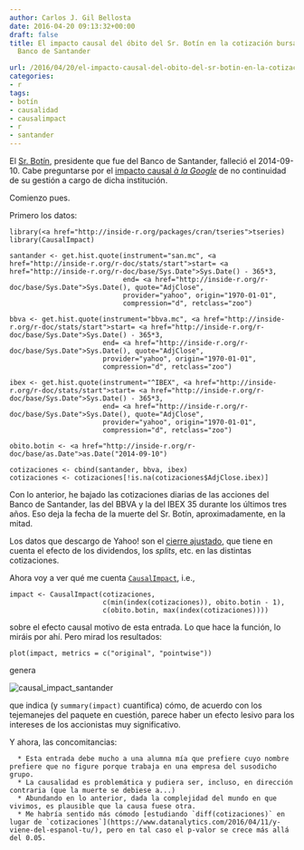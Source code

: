 ```yaml
---
author: Carlos J. Gil Bellosta
date: 2016-04-20 09:13:32+00:00
draft: false
title: El impacto causal del óbito del Sr. Botín en la cotización bursátil del benemérito
  Banco de Santander

url: /2016/04/20/el-impacto-causal-del-obito-del-sr-botin-en-la-cotizacion-bursatil-del-benemerito-banco-de-santander/
categories:
- r
tags:
- botín
- causalidad
- causalimpact
- r
- santander
---
```


El [Sr. Botín](https://es.wikipedia.org/wiki/Emilio_Bot%C3%ADn), presidente que fue del Banco de Santander, falleció el 2014-09-10. Cabe preguntarse por el [impacto causal _à la Google_](https://www.datanalytics.com/2014/09/23/el-impacto-causal-de-google/) de no continuidad de su gestión a cargo de dicha institución.

Comienzo pues.

Primero los datos:



    library(<a href="http://inside-r.org/packages/cran/tseries">tseries)
    library(CausalImpact)

    santander <- get.hist.quote(instrument="san.mc", <a href="http://inside-r.org/r-doc/stats/start">start= <a href="http://inside-r.org/r-doc/base/Sys.Date">Sys.Date() - 365*3,
                                end= <a href="http://inside-r.org/r-doc/base/Sys.Date">Sys.Date(), quote="AdjClose",
                                provider="yahoo", origin="1970-01-01",
                                compression="d", retclass="zoo")

    bbva <- get.hist.quote(instrument="bbva.mc", <a href="http://inside-r.org/r-doc/stats/start">start= <a href="http://inside-r.org/r-doc/base/Sys.Date">Sys.Date() - 365*3,
                           end= <a href="http://inside-r.org/r-doc/base/Sys.Date">Sys.Date(), quote="AdjClose",
                           provider="yahoo", origin="1970-01-01",
                           compression="d", retclass="zoo")

    ibex <- get.hist.quote(instrument="^IBEX", <a href="http://inside-r.org/r-doc/stats/start">start= <a href="http://inside-r.org/r-doc/base/Sys.Date">Sys.Date() - 365*3,
                           end= <a href="http://inside-r.org/r-doc/base/Sys.Date">Sys.Date(), quote="AdjClose",
                           provider="yahoo", origin="1970-01-01",
                           compression="d", retclass="zoo")

    obito.botin <- <a href="http://inside-r.org/r-doc/base/as.Date">as.Date("2014-09-10")

    cotizaciones <- cbind(santander, bbva, ibex)
    cotizaciones <- cotizaciones[!is.na(cotizaciones$AdjClose.ibex)]



Con lo anterior, he bajado las cotizaciones diarias de las acciones del Banco de Santander, las del BBVA y la del IBEX 35 durante los últimos tres años. Eso deja la fecha de la muerte del Sr. Botín, aproximadamente, en la mitad.

Los datos que descargo de Yahoo! son el [cierre ajustado](https://help.yahoo.com/kb/SLN2311.html), que tiene en cuenta el efecto de los dividendos, los _splits_, etc. en las distintas cotizaciones.

Ahora voy a ver qué me cuenta [`CausalImpact`](https://google.github.io/CausalImpact/CausalImpact.html), i.e.,



    impact <- CausalImpact(cotizaciones,
                           c(min(index(cotizaciones)), obito.botin - 1),
                           c(obito.botin, max(index(cotizaciones))))



sobre el efecto causal motivo de esta entrada. Lo que hace la función, lo miráis por ahí. Pero mirad los resultados:



    plot(impact, metrics = c("original", "pointwise"))



genera

![causal_impact_santander](/wp-uploads/2016/04/causal_impact_santander.png)


que indica (y `summary(impact)` cuantifica) cómo, de acuerdo con los tejemanejes del paquete en cuestión, parece haber un efecto lesivo para los intereses de los accionistas muy significativo.

Y ahora, las concomitancias:




	  * Esta entrada debe mucho a una alumna mía que prefiere cuyo nombre prefiere que no figure porque trabaja en una empresa del susodicho grupo.
	  * La causalidad es problemática y pudiera ser, incluso, en dirección contraria (que la muerte se debiese a...)
	  * Abundando en lo anterior, dada la complejidad del mundo en que vivimos, es plausible que la causa fuese otra.
	  * Me habría sentido más cómodo [estudiando `diff(cotizaciones)` en lugar de `cotizaciones`](https://www.datanalytics.com/2016/04/11/y-viene-del-espanol-tu/), pero en tal caso el p-valor se crece más allá del 0.05.



